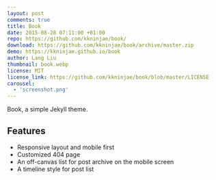 ```yaml
---
layout: post
comments: true
title: Book
date: 2015-08-28 07:11:00 +01:00
repo: https://github.com/kkninjae/book/
download: https://github.com/kkninjae/book/archive/master.zip
demo: https://kkninjae.github.io/book
author: Lang Liu
thumbnail: book.webp
license: MIT
license_link: https://github.com/kkninjae/book/blob/master/LICENSE
carousel:
  - 'screenshot.png'
---
```


Book, a simple Jekyll theme.

## Features

* Responsive layout and mobile first
* Customized 404 page
* An off-canvas list for post archive on the mobile screen
* A timeline style for post list
